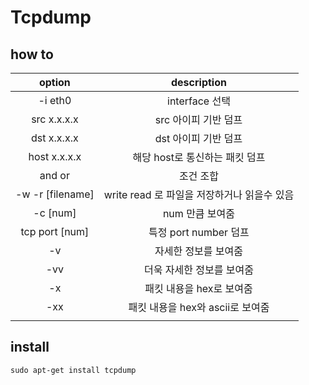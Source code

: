 # Tcpdump

## how to

| option | description |
| :---: | :---: |
| -i eth0 | interface 선택 |
| src x.x.x.x | src 아이피 기반 덤프 |
| dst x.x.x.x | dst 아이피 기반 덤프 |
| host x.x.x.x | 해당 host로 통신하는 패킷 덤프 |
| and or | 조건 조합 |
| -w -r \[filename\] | write read 로 파일을 저장하거나 읽을수 있음 |
| -c \[num\] | num 만큼 보여줌 |
| tcp port \[num\] | 특정 port number 덤프 |
| -v | 자세한 정보를 보여줌 |
| -vv | 더욱 자세한 정보를 보여줌 |
| -x | 패킷 내용을 hex로 보여줌 |
| -xx | 패킷 내용을 hex와 ascii로 보여줌 |
|  |  |

## install

```text
sudo apt-get install tcpdump
```

